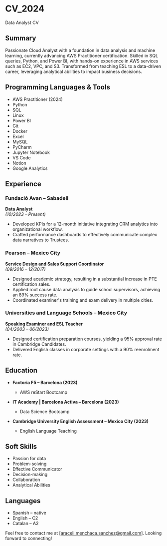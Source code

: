 # CV_2024
Data Analyst CV

## Summary

Passionate Cloud Analyst with a foundation in data analysis and machine learning, currently advancing AWS Practitioner certification. Skilled in SQL queries, Python, and Power BI, with hands-on experience in AWS services such as EC2, VPC, and S3. Transformed from teaching ESL to a data-driven career, leveraging analytical abilities to impact business decisions.

## Programming Languages & Tools

- AWS Practitioner (2024)
- Python
- SQL
- Linux
- Power BI
- Git
- Docker
- Excel
- MySQL
- PyCharm
- Jupyter Notebook
- VS Code
- Notion
- Google Analytics

## Experience

### Fundació Avan – Sabadell
**Data Analyst**  
*(10/2023 – Present)*

- Developed KPIs for a 12-month initiative integrating CRM analytics into organizational workflow.
- Crafted performance dashboards to effectively communicate complex data narratives to Trustees.

### Pearson – Mexico City
**Service Design and Sales Support Coordinator**  
*(09/2016 – 12/2017)*

- Designed academic strategy, resulting in a substantial increase in PTE certification sales.
- Applied root cause data analysis to guide school supervisors, achieving an 89% success rate.
- Coordinated examiner's training and exam delivery in multiple cities.

### Universities and Language Schools – Mexico City
**Speaking Examiner and ESL Teacher**  
*(04/2003 – 06/2023)*

- Designed certification preparation courses, yielding a 95% approval rate in Cambridge Candidates.
- Delivered English classes in corporate settings with a 90% reenrolment rate.

## Education

- **Factoria F5 – Barcelona (2023)**
  - AWS reStart Bootcamp

- **IT Academy | Barcelona Activa – Barcelona (2023)**
  - Data Science Bootcamp

- **Cambridge University English Assessment – Mexico City (2023)**
  - English Language Teaching

## Soft Skills

- Passion for data
- Problem-solving
- Effective Communicator
- Decision-making
- Collaboration
- Analytical Abilities

## Languages

- Spanish – native
- English – C2
- Catalan – A2

Feel free to contact me at [araceli.menchaca.sanchez@gmail.com]. Looking forward to connecting!


